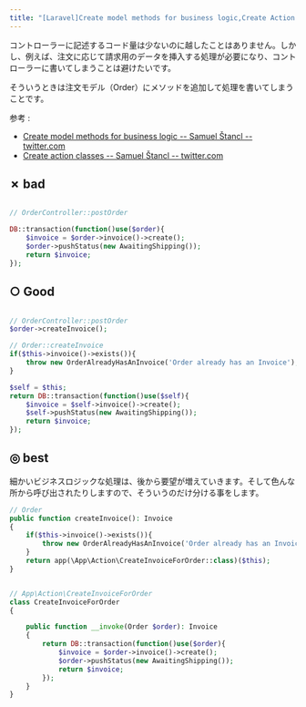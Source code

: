 ```yaml
---
title: "[Laravel]Create model methods for business logic,Create Action classes"
---
```


コントローラーに記述するコード量は少ないのに越したことはありません。しかし、例えば、注文に応じて請求用のデータを挿入する処理が必要になり、コントローラーに書いてしまうことは避けたいです。

そういうときは注文モデル（Order）にメソッドを追加して処理を書いてしまうことです。

参考 :

- [Create model methods for business logic -- Samuel Štancl -- twitter.com](https://twitter.com/samuelstancl/status/1272822448145272832)
- [Create action classes -- Samuel Štancl -- twitter.com](https://twitter.com/samuelstancl/status/1272822450137546753)


## ✗ bad

```php

// OrderController::postOrder

DB::transaction(function()use($order){
	$invoice = $order->invoice()->create();
	$order->pushStatus(new AwaitingShipping());
	return $invoice;
});
```


## ○ Good

```php

// OrderController::postOrder
$order->createInvoice();

// Order::createInvoice
if($this->invoice()->exists()){
	throw new OrderAlreadyHasAnInvoice('Order already has an Invoice');
}

$self = $this;
return DB::transaction(function()use($self){
	$invoice = $self->invoice()->create();
	$self->pushStatus(new AwaitingShipping());
	return $invoice;
});


```

## ◎ best

細かいビジネスロジックな処理は、後から要望が増えていきます。そして色んな所から呼び出されたりしますので、そういうのだけ分ける事をします。

```php
// Order
public function createInvoice(): Invoice
{
	if($this->invoice()->exists()){
		throw new OrderAlreadyHasAnInvoice('Order already has an Invoice');
	}
	return app(\App\Action\CreateInvoiceForOrder::class)($this);
}


// App\Action\CreateInvoiceForOrder
class CreateInvoiceForOrder
{

	public function __invoke(Order $order): Invoice
	{
		return DB::transaction(function()use($order){
			$invoice = $order->invoice()->create();
			$order->pushStatus(new AwaitingShipping());
			return $invoice;
		});
	}
}
```